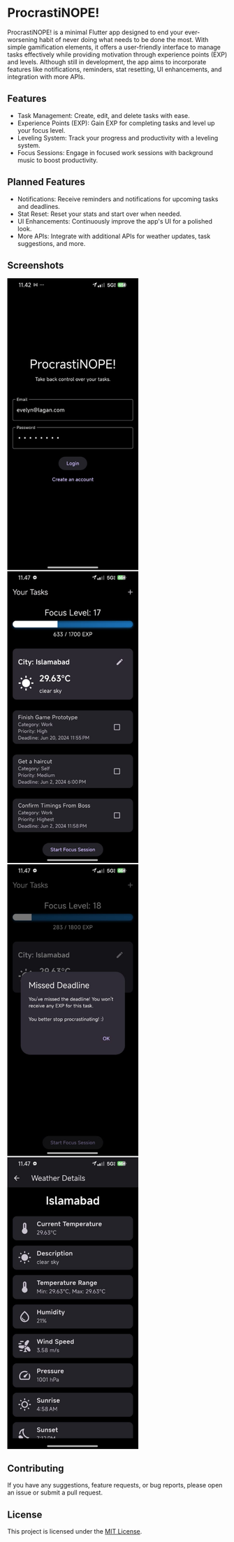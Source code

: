 # ProcrastiNOPE!

ProcrastiNOPE! is a minimal Flutter app designed to end your ever-worsening habit of never doing what needs to be done the most. With simple gamification elements, it offers a user-friendly interface to manage tasks effectively while providing motivation through experience points (EXP) and levels. Although still in development, the app aims to incorporate features like notifications, reminders, stat resetting, UI enhancements, and integration with more APIs. 

## Features

- Task Management: Create, edit, and delete tasks with ease.
- Experience Points (EXP): Gain EXP for completing tasks and level up your focus level.
- Leveling System: Track your progress and productivity with a leveling system.
- Focus Sessions: Engage in focused work sessions with background music to boost productivity.

## Planned Features

- Notifications: Receive reminders and notifications for upcoming tasks and deadlines.
- Stat Reset: Reset your stats and start over when needed.
- UI Enhancements: Continuously improve the app's UI for a polished look.
- More APIs: Integrate with additional APIs for weather updates, task suggestions, and more.

## Screenshots

<img src="/screenshots/screenshot1.jpeg" alt="Screenshot 1" width="300">
<img src="/screenshots/screenshot2.jpeg" alt="Screenshot 2" width="300">
<img src="/screenshots/screenshot3.jpeg" alt="Screenshot 3" width="300">
<img src="/screenshots/screenshot4.jpeg" alt="Screenshot 4" width="300">


## Contributing

If you have any suggestions, feature requests, or bug reports, please open an issue or submit a pull request.

## License

This project is licensed under the [MIT License](LICENSE).




